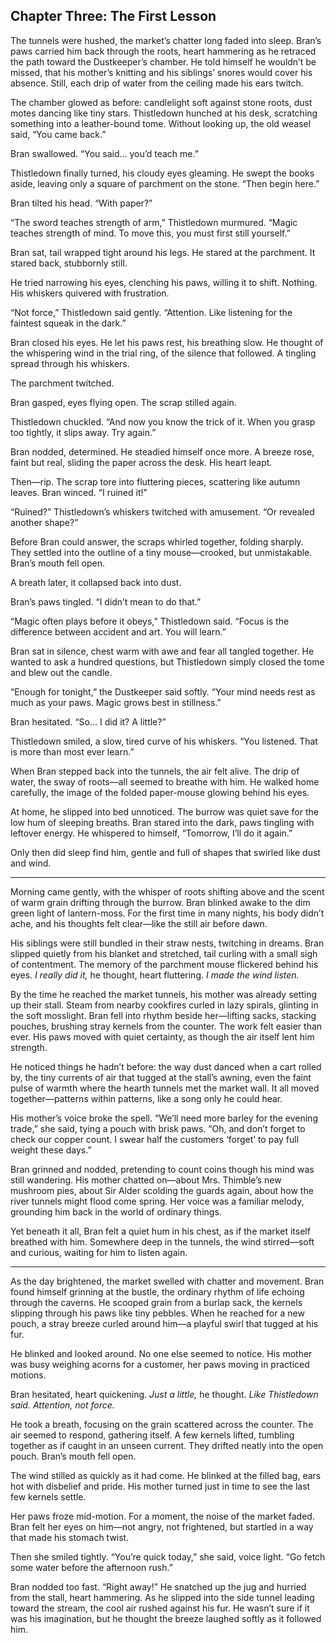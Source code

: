 ## Chapter Three: The First Lesson

The tunnels were hushed, the market’s chatter long faded into sleep. Bran’s paws carried him back through the roots, heart hammering as he retraced the path toward the Dustkeeper’s chamber. He told himself he wouldn’t be missed, that his mother’s knitting and his siblings’ snores would cover his absence. Still, each drip of water from the ceiling made his ears twitch.

The chamber glowed as before: candlelight soft against stone roots, dust motes dancing like tiny stars. Thistledown hunched at his desk, scratching something into a leather-bound tome. Without looking up, the old weasel said, “You came back.”

Bran swallowed. “You said… you’d teach me.”

Thistledown finally turned, his cloudy eyes gleaming. He swept the books aside, leaving only a square of parchment on the stone. “Then begin here.”

Bran tilted his head. “With paper?”

“The sword teaches strength of arm,” Thistledown murmured. “Magic teaches strength of mind. To move this, you must first still yourself.”

Bran sat, tail wrapped tight around his legs. He stared at the parchment. It stared back, stubbornly still.

He tried narrowing his eyes, clenching his paws, willing it to shift. Nothing. His whiskers quivered with frustration.

“Not force,” Thistledown said gently. “Attention. Like listening for the faintest squeak in the dark.”

Bran closed his eyes. He let his paws rest, his breathing slow. He thought of the whispering wind in the trial ring, of the silence that followed. A tingling spread through his whiskers.

The parchment twitched.

Bran gasped, eyes flying open. The scrap stilled again.

Thistledown chuckled. “And now you know the trick of it. When you grasp too tightly, it slips away. Try again.”

Bran nodded, determined. He steadied himself once more. A breeze rose, faint but real, sliding the paper across the desk. His heart leapt.

Then—rip. The scrap tore into fluttering pieces, scattering like autumn leaves. Bran winced. “I ruined it!”

“Ruined?” Thistledown’s whiskers twitched with amusement. “Or revealed another shape?”

Before Bran could answer, the scraps whirled together, folding sharply. They settled into the outline of a tiny mouse—crooked, but unmistakable. Bran’s mouth fell open.

A breath later, it collapsed back into dust.

Bran’s paws tingled. “I didn’t mean to do that.”

“Magic often plays before it obeys,” Thistledown said. “Focus is the difference between accident and art. You will learn.”

Bran sat in silence, chest warm with awe and fear all tangled together. He wanted to ask a hundred questions, but Thistledown simply closed the tome and blew out the candle.

“Enough for tonight,” the Dustkeeper said softly. “Your mind needs rest as much as your paws. Magic grows best in stillness.”

Bran hesitated. “So… I did it? A little?”

Thistledown smiled, a slow, tired curve of his whiskers. “You listened. That is more than most ever learn.”

When Bran stepped back into the tunnels, the air felt alive. The drip of water, the sway of roots—all seemed to breathe with him. He walked home carefully, the image of the folded paper-mouse glowing behind his eyes.

At home, he slipped into bed unnoticed. The burrow was quiet save for the low hum of sleeping breaths. Bran stared into the dark, paws tingling with leftover energy. He whispered to himself, “Tomorrow, I’ll do it again.”

Only then did sleep find him, gentle and full of shapes that swirled like dust and wind.

---

Morning came gently, with the whisper of roots shifting above and the scent of warm grain drifting through the burrow. Bran blinked awake to the dim green light of lantern-moss. For the first time in many nights, his body didn’t ache, and his thoughts felt clear—like the still air before dawn.

His siblings were still bundled in their straw nests, twitching in dreams. Bran slipped quietly from his blanket and stretched, tail curling with a small sigh of contentment. The memory of the parchment mouse flickered behind his eyes. *I really did it,* he thought, heart fluttering. *I made the wind listen.*

By the time he reached the market tunnels, his mother was already setting up their stall. Steam from nearby cookfires curled in lazy spirals, glinting in the soft mosslight. Bran fell into rhythm beside her—lifting sacks, stacking pouches, brushing stray kernels from the counter. The work felt easier than ever. His paws moved with quiet certainty, as though the air itself lent him strength.

He noticed things he hadn’t before: the way dust danced when a cart rolled by, the tiny currents of air that tugged at the stall’s awning, even the faint pulse of warmth where the hearth tunnels met the market wall. It all moved together—patterns within patterns, like a song only he could hear.

His mother’s voice broke the spell. “We’ll need more barley for the evening trade,” she said, tying a pouch with brisk paws. “Oh, and don’t forget to check our copper count. I swear half the customers ‘forget’ to pay full weight these days.”

Bran grinned and nodded, pretending to count coins though his mind was still wandering. His mother chatted on—about Mrs. Thimble’s new mushroom pies, about Sir Alder scolding the guards again, about how the river tunnels might flood come spring. Her voice was a familiar melody, grounding him back in the world of ordinary things.

Yet beneath it all, Bran felt a quiet hum in his chest, as if the market itself breathed with him. Somewhere deep in the tunnels, the wind stirred—soft and curious, waiting for him to listen again.

---

As the day brightened, the market swelled with chatter and movement. Bran found himself grinning at the bustle, the ordinary rhythm of life echoing through the caverns. He scooped grain from a burlap sack, the kernels slipping through his paws like tiny pebbles. When he reached for a new pouch, a stray breeze curled around him—a playful swirl that tugged at his fur.

He blinked and looked around. No one else seemed to notice. His mother was busy weighing acorns for a customer, her paws moving in practiced motions.

Bran hesitated, heart quickening. *Just a little,* he thought. *Like Thistledown said. Attention, not force.*

He took a breath, focusing on the grain scattered across the counter. The air seemed to respond, gathering itself. A few kernels lifted, tumbling together as if caught in an unseen current. They drifted neatly into the open pouch. Bran’s mouth fell open.

The wind stilled as quickly as it had come. He blinked at the filled bag, ears hot with disbelief and pride. His mother turned just in time to see the last few kernels settle.

Her paws froze mid-motion. For a moment, the noise of the market faded. Bran felt her eyes on him—not angry, not frightened, but startled in a way that made his stomach twist.

Then she smiled tightly. “You’re quick today,” she said, voice light. “Go fetch some water before the afternoon rush.”

Bran nodded too fast. “Right away!” He snatched up the jug and hurried from the stall, heart hammering. As he slipped into the side tunnel leading toward the stream, the cool air rushed against his fur. He wasn’t sure if it was his imagination, but he thought the breeze laughed softly as it followed him.
